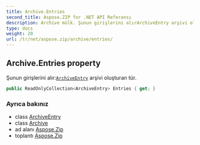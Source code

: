 ```yaml
---
title: Archive.Entries
second_title: Aspose.ZIP for .NET API Referansı
description: Archive mülk. Şunun girişlerini alırArchiveEntry arşivi oluşturan tür.
type: docs
weight: 20
url: /tr/net/aspose.zip/archive/entries/
---
```

## Archive.Entries property

Şunun girişlerini alır:[`ArchiveEntry`](../../archiveentry/) arşivi oluşturan tür.

```csharp
public ReadOnlyCollection<ArchiveEntry> Entries { get; }
```

### Ayrıca bakınız

* class [ArchiveEntry](../../archiveentry/)
* class [Archive](../)
* ad alanı [Aspose.Zip](../../archive/)
* toplantı [Aspose.Zip](../../../)


